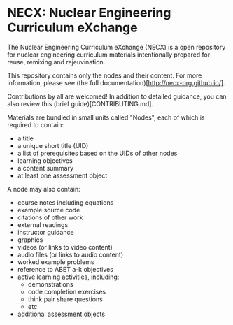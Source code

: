 # NECX: Nuclear Engineering Curriculum eXchange

The Nuclear Engineering Curriculum eXchange (NECX) is a open repository for
nuclear engineering curriculum materials intentionally prepared for reuse,
remixing and rejeuvination.

This repository contains only the nodes and their content.  For more
information, please see (the full documentation)[http://necx-org.github.io/].

Contributions by all are welcomed!  In addition to detailed guidance, you can
also review this (brief guide)[CONTRIBUTING.md].

Materials are bundled in small units called "Nodes", each of which is required
to contain:
* a title
* a unique short title (UID)
* a list of prerequisites based on the UIDs of other nodes
* learning objectives
* a content summary
* at least one assessment object

A node may also contain:
* course notes including equations
* example source code
* citations of other work
* external readings
* instructor guidance
* graphics
* videos (or links to video content)
* audio files (or links to audio content)
* worked example problems
* reference to ABET a-k objectives
* active learning activities, including:
    * demonstrations
    * code completion exercises
    * think pair share questions
    * etc
* additional assessment objects

